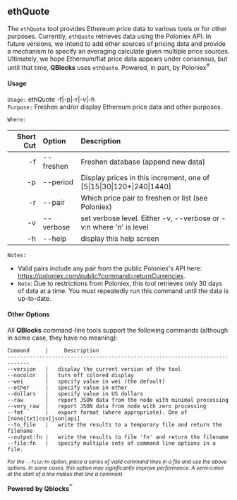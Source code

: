 ## ethQuote

The `ethQuote` tool provides Ethereum price data to various tools or for other purposes. Currently, `ethQuote` retrieves data using the Poloniex API. In future versions, we intend to add other sources of pricing data and provide a mechanism to specify an averaging calculate given multiple price sources. Ultimately, we hope Ethereum/fiat price data appears under consensus, but until that time, **QBlocks** uses `ethQuote`. Powered, in part, by Poloniex<sup>&reg;<sup>
#### Usage

`Usage:`    ethQuote -f|-p|-r|-v|-h  
`Purpose:`  Freshen and/or display Ethereum price data and other purposes.

`Where:`  

| Short Cut | Option | Description |
| -------: | :------- | :------- |
| -f | --freshen | Freshen database (append new data) |
| -p | --period <val> | Display prices in this increment, one of [5&#124;15&#124;30&#124;120*&#124;240&#124;1440] |
| -r | --pair <pair> | Which price pair to freshen or list (see Poloniex) |
| -v | --verbose | set verbose level. Either -v, --verbose or -v:n where 'n' is level |
| -h | --help | display this help screen |

`Notes:`

- Valid pairs include any pair from the public Poloniex's API here:
  https://poloniex.com/public?command=returnCurrencies.
- `Note`: Due to restrictions from Poloniex, this tool retrieves only 30 days of data
  at a time. You must repeatedly run this command until the data is up-to-date.

#### Other Options

All **QBlocks** command-line tools support the following commands (although in some case, they have no meaning):

    Command     |     Description
    -----------------------------------------------------------------------------
    --version   |   display the current version of the tool
    --nocolor   |   turn off colored display
    --wei       |   specify value in wei (the default)
    --ether     |   specify value in ether
    --dollars   |   specify value in US dollars
    --raw       |   report JSON data from the node with minimal processing
    --very_raw  |   report JSON data from node with zero processing
    --fmt       |   export format (where appropriate). One of [none|txt|csv|json|api]
    --to_file   |   write the results to a temporary file and return the filename
    --output:fn |   write the results to file 'fn' and return the filename
    --file:fn   |   specify multiple sets of command line options in a file.

<small>*For the `--file:fn` option, place a series of valid command lines in a file and use the above options. In some cases, this option may significantly improve performance. A semi-colon at the start of a line makes that line a comment.*</small>

**Powered by Qblocks<sup>&trade;</sup>**


